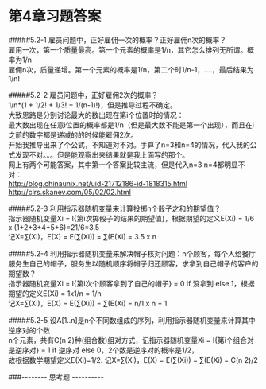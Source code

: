 第4章习题答案
=
#####5.2-1 雇员问题中，正好雇佣一次的概率？正好雇佣n次的概率？  
雇用一次，第一个质量最高。第一个元素的概率是1/n，其它怎么排列无所谓。概率为1/n  
雇佣n次，质量递增。第一个元素的概率是1/n，第二个时1/n-1，....，最后结果为1/n!  

#####5.2-2 雇员问题中，正好雇佣2次的概率？  
1/n*(1 + 1/2! + 1/3! + 1/(n-1)!)，但是推导过程不确定。  
大致思路是分别讨论最大的数出现在第i个位置时的情况：  
最大数出现在任意i位置的概率都是1/n（但是最大数不能是第一个出现），而且在i之前的数字都是递减的的时候能雇佣2次。  
开始我推导出来了个公式，不知道对不对。手算了n=3和n=4的情况，代入我的公式发现不对。。。但是能观察出来结果就是我上面写的那个。  
网上有两个可能答案，其中第一个答案比较主流，但是代入n=3 n=4都明显不对：    
http://blog.chinaunix.net/uid-21712186-id-1818315.html  
http://clrs.skanev.com/05/02/02.html  

#####5.2-3 利用指示器随机变量来计算投掷n个骰子之和的期望值？  
指示器随机变量Xi = I{第i次掷骰子的结果的期望值}，根据期望的定义E(Xi) = 1/6 x (1+2+3+4+5+6)=21/6=3.5  
记X=∑(Xi)，E(X) = E(∑(Xi)) = ∑(E(Xi) = 3.5 x n  

#####5.2-4 利用指示器随机变量来解决帽子核对问题：n个顾客，每个人给餐厅服务生自己的帽子，服务生以随机顺序将帽子归还顾客，求拿到自己帽子的客户的期望数？  
指示器随机变量Xi = I{第i次个顾客拿到了自己的帽子} = 0 if 没拿到  else 1，根据期望的定义E(Xi) = 1x1/n = 1/n  
记X=∑(Xi)，E(X) = E(∑(Xi)) = ∑(E(Xi) = n/1 x n = 1  

#####5.2-5 设A[1..n]是n个不同数组成的序列，利用指示器随机变量来计算其中逆序对的个数  
n个元素，共有C(n 2)种(组合数)组对方式，记指示器随机变量Xi = I{第i个组合对是逆序对} = 1 if 逆序对  else 0，2个数是逆序对的概率是1/2，  
故根据数学期望定义E(Xi)=1/2. 记X=∑(Xi)，E(X) = E(∑(Xi)) = ∑(E(Xi) = C(n 2)/2  
 
###-------- 思考题 ----------  